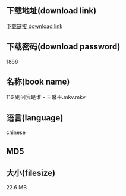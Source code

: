 ## 下载地址(download link)
[下载链接 download link](https://voluble-croquembouche-d321dc.netlify.app/?s=116+%E5%88%AB%E9%97%AE%E6%88%91%E6%98%AF%E8%B0%81+-+%E7%8E%8B%E9%A6%A8%E5%B9%B3.mkv)

## 下载密码(download password)
1866

## 名称(book name)
116 别问我是谁 - 王馨平.mkv.mkv

## 语言(language)
chinese

## MD5


## 大小(filesize)
22.6 MB
